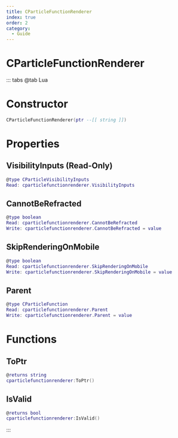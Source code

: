 ```yaml
---
title: CParticleFunctionRenderer
index: true
order: 2
category:
  - Guide
---
```


# CParticleFunctionRenderer

::: tabs
@tab Lua
# Constructor
```lua
CParticleFunctionRenderer(ptr --[[ string ]])
```
# Properties
## VisibilityInputs (Read-Only)
```lua
@type CParticleVisibilityInputs
Read: cparticlefunctionrenderer.VisibilityInputs
```
## CannotBeRefracted 
```lua
@type boolean
Read: cparticlefunctionrenderer.CannotBeRefracted
Write: cparticlefunctionrenderer.CannotBeRefracted = value
```
## SkipRenderingOnMobile 
```lua
@type boolean
Read: cparticlefunctionrenderer.SkipRenderingOnMobile
Write: cparticlefunctionrenderer.SkipRenderingOnMobile = value
```
## Parent 
```lua
@type CParticleFunction
Read: cparticlefunctionrenderer.Parent
Write: cparticlefunctionrenderer.Parent = value
```
# Functions
## ToPtr
```lua
@returns string
cparticlefunctionrenderer:ToPtr()
```
## IsValid
```lua
@returns bool
cparticlefunctionrenderer:IsValid()
```

:::